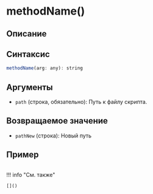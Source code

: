 # methodName()

## Описание

## Синтаксис
```javascript
methodName(arg: any): string
``` 

## Аргументы
- `path` (строка, обязательно): Путь к файлу скрипта.

## Возвращаемое значение
- `pathNew` (строка): Новый путь

## Пример
``` javascript linenums="1"
``` 

!!! info "См. также"

    []()
